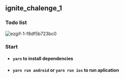 ## ignite_chalenge_1

### Todo list

![ezgif-1-f8df5b723bc0](https://user-images.githubusercontent.com/33491353/126022292-35bf791a-5a76-4441-9531-16e8b6601de3.gif)


### Start

* #### `yarn` to install dependencies 
* #### `yarn run android` or `yarn run ios` to run aplication 
